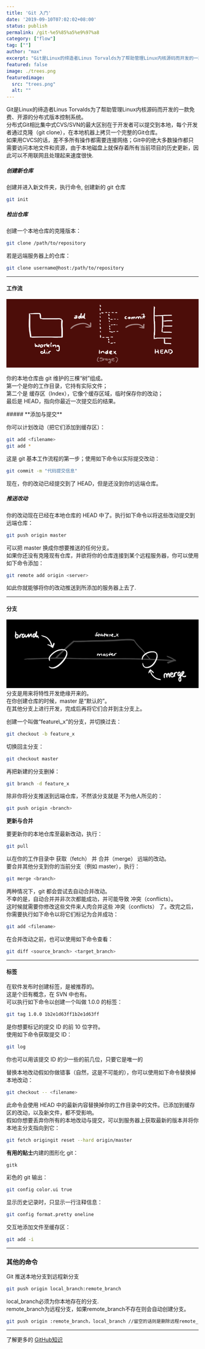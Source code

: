 ```yaml
---
title: 'Git 入门'
date: '2019-09-10T07:02:02+08:00'
status: publish
permalink: /git-%e5%85%a5%e9%97%a8
category: ["flow"] 
tag: [""]
author: "max"
excerpt: "Git是Linux的缔造者Linus Torvalds为了帮助管理Linux内核源码而开发的一款免费、开源的分布式版本控制系统"
featured: false
image: ./trees.png
featuredimage:
  src: "trees.png"
  alt: ""
---
```


Git是Linux的缔造者Linus Torvalds为了帮助管理Linux内核源码而开发的一款免费、开源的分布式版本控制系统。  
分布式Git相比集中式CVS/SVN的最大区别在于开发者可以提交到本地，每个开发者通过克隆（git clone），在本地机器上拷贝一个完整的Git仓库。  
如果用CVCS的话，差不多所有操作都需要连接网络；Git中的绝大多数操作都只需要访问本地文件和资源，由于本地磁盘上就保存着所有当前项目的历史更新，因此可以不用联网且处理起来速度很快.

##### 创建新仓库

创建并进入新文件夹，执行命令, 创建新的 git 仓库

```bash
git init
```

##### **检出仓库**

创建一个本地仓库的克隆版本：

```bash
git clone /path/to/repository 
```

若是远端服务器上的仓库：

```bash
git clone username@host:/path/to/repository
```

- - - - - -

#### **工作流**

![](./trees.png)

你的本地仓库由 git 维护的三棵“树”组成。  
第一个是你的工作目录，它持有实际文件；  
第二个是 缓存区（Index），它像个缓存区域，临时保存你的改动；  
最后是 HEAD，指向你最近一次提交后的结果。

</div></div>##### **添加与提交**

你可以计划改动（把它们添加到缓存区）：

```bash
git add <filename>
git add *
```

这是 git 基本工作流程的第一步；使用如下命令以实际提交改动：

```bash
git commit -m "代码提交信息"
```

现在，你的改动已经提交到了 HEAD，但是还没到你的远端仓库。

##### **推送改动**

你的改动现在已经在本地仓库的 HEAD 中了。执行如下命令以将这些改动提交到远端仓库：

```bash
git push origin master
```

可以把 master 换成你想要推送的任何分支。   
如果你还没有克隆现有仓库，并欲将你的仓库连接到某个远程服务器，你可以使用如下命令添加：

```bash
git remote add origin <server>
```

如此你就能够将你的改动推送到所添加的服务器上去了.

- - - - - -

#### **分支**

![](./branches.png)
分支是用来将特性开发绝缘开来的。  
在你创建仓库的时候，master 是“默认的”。  
在其他分支上进行开发，完成后再将它们合并到主分支上。

</div></div>创建一个叫做“feature\_x”的分支，并切换过去：

```bash
git checkout -b feature_x
```

切换回主分支：

```bash
git checkout master
```

再把新建的分支删掉：

```bash
git branch -d feature_x
```

除非你将分支推送到远端仓库，不然该分支就是 不为他人所见的：

```bash
git push origin <branch>
```

**更新与合并**

要更新你的本地仓库至最新改动，执行：

```bash
git pull
```

以在你的工作目录中 获取（fetch） 并 合并（merge） 远端的改动。  
要合并其他分支到你的当前分支（例如 master），执行：

```bash
git merge <branch>
```

两种情况下，git 都会尝试去自动合并改动。  
不幸的是，自动合并并非次次都能成功，并可能导致 冲突（conflicts）。   
这时候就需要你修改这些文件来人肉合并这些 冲突（conflicts） 了。改完之后，你需要执行如下命令以将它们标记为合并成功：

```bash
git add <filename>
```

在合并改动之前，也可以使用如下命令查看：

```bash
git diff <source_branch> <target_branch>
```

- - - - - -

#### **标签**

在软件发布时创建标签，是被推荐的。  
这是个旧有概念，在 SVN 中也有。  
可以执行如下命令以创建一个叫做 1.0.0 的标签：

```bash
git tag 1.0.0 1b2e1d63ff1b2e1d63ff 
```

是你想要标记的提交 ID 的前 10 位字符。  
使用如下命令获取提交 ID：

```bash
git log
```

你也可以用该提交 ID 的少一些的前几位，只要它是唯一的

替换本地改动假如你做错事（自然，这是不可能的），你可以使用如下命令替换掉本地改动：

```bash
git checkout -- <filename>
```

此命令会使用 HEAD 中的最新内容替换掉你的工作目录中的文件。已添加到缓存区的改动，以及新文件，都不受影响。  
假如你想要丢弃你所有的本地改动与提交，可以到服务器上获取最新的版本并将你本地主分支指向到它：

```bash
git fetch origingit reset --hard origin/master
```

**有用的贴士**内建的图形化 git：

```bash
gitk
```

彩色的 git 输出：

```bash
git config color.ui true
```

显示历史记录时，只显示一行注释信息：

```bash
git config format.pretty oneline
```

交互地添加文件至缓存区：

```bash
git add -i
```

- - - - - -

### 其他的命令

Git 推送本地分支到远程新分支

```bash
git push origin local_branch:remote_branch
```

local\_branch必须为你本地存在的分支.  
remote\_branch为远程分支，如果remote\_branch不存在则会自动创建分支。

```bash
git push origin :remote_branch，local_branch //留空的话则是删除远程remote_branch分支 
```



---

了解更多的 [GitHub知识](https://guides.github.com/)
